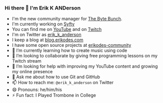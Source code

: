 ### Hi there 👋 I'm Erik K ANDerson

- I'm the new community manager for [The Byte Bunch](https://github.com/thebytebunch).
- I'm currently working on [Syfty](https://github.com/ekand/syfty)
- You can find me on [YouTube](http://www.youtube.com/channel/UCkWlNrTU1a8t7lKCkqesn9A) and on [Twitch](https://www.twitch.tv/erik_k_anderson)
- I'm on Twitter as [erik_k_anderson](https://twitter.com/erik_k_anderson)
- I keep a blog at [blog.erikodes.com](https://blog.erikodes.com)
- I have some open source projects at [erikodes-community](https://github.com/erikodes-community)
- 🌱 I’m currently learning how to create music using code
- 👯 I’m looking to collaborate by giving free programming lessons on my Twitch stream
- 🤔 I’m looking for help with improving my YouTube content and growing my online presence
- 💬 Ask me about how to use Git and GitHub
- 📫 How to reach me: `@erik_k_anderson` on Twitter
- 😄 Pronouns: he/him/his
- ⚡ Fun fact: I Played Trombone in College
<!--
**ekand/ekand** is a ✨ _special_ ✨ repository because its `README.md` (this file) appears on your GitHub profile.

Here are some ideas to get you started:


-->
